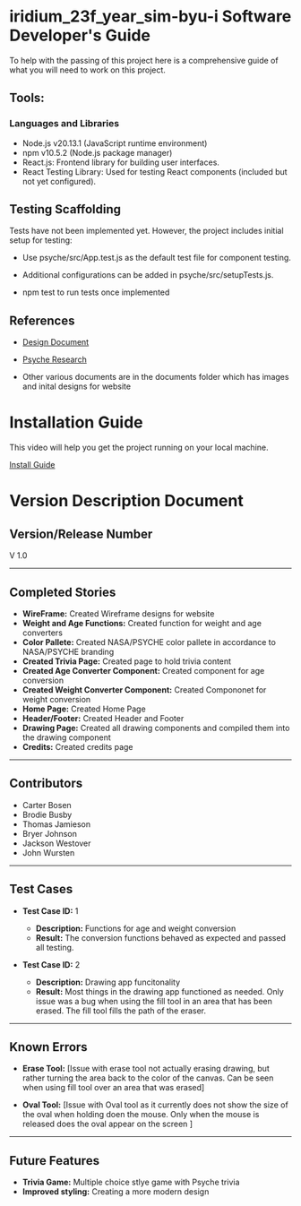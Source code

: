 # iridium_23f_year_sim-byu-i Software Developer's Guide

To help with the passing of this project here is a comprehensive guide of what you will need to work on this project.

## Tools:

### Languages and Libraries

- Node.js v20.13.1 (JavaScript runtime environment)
- npm v10.5.2 (Node.js package manager)
- React.js: Frontend library for building user interfaces.
- React Testing Library: Used for testing React components (included but not yet configured).

## Testing Scaffolding

Tests have not been implemented yet. However, the project includes initial setup for testing:

- Use psyche/src/App.test.js as the default test file for component testing.

- Additional configurations can be added in psyche/src/setupTests.js.

- npm test to run tests once implemented

## References
 
- [Design Document](documents\Psyche_Project_Design_Document.md)

- [Psyche Research](documents\psyche_looks\looks_trivia.md)

- Other various documents are in the documents folder which has images and inital designs for website

# Installation Guide

This video will help you get the project running on your local machine.

[Install Guide](https://youtu.be/mT9UwNDnyDo)


# Version Description Document

## Version/Release Number
V 1.0


---

## Completed Stories

- **WireFrame:** Created Wireframe designs for website
- **Weight and Age Functions:** Created function for weight and age converters
- **Color Pallete:** Created NASA/PSYCHE color pallete in accordance to NASA/PSYCHE branding
- **Created Trivia Page:** Created page to hold trivia content
- **Created Age Converter Component:** Created component for age conversion
- **Created Weight Converter Component:** Created Compononet for weight conversion
- **Home Page:** Created Home Page
- **Header/Footer:** Created Header and Footer
- **Drawing Page:** Created all drawing components and compiled them into the drawing component
- **Credits:** Created credits page

---

## Contributors

- Carter Bosen
- Brodie Busby
- Thomas Jamieson
- Bryer Johnson
- Jackson Westover
- John Wursten

---

## Test Cases

- **Test Case ID:** 1
  - **Description:** Functions for age and weight conversion
  - **Result:** The conversion functions behaved as expected and passed all testing.
  
- **Test Case ID:** 2
  - **Description:** Drawing app funcitonality
  - **Result:** Most things in the drawing app functioned as needed. Only issue was a bug when using the fill tool in an area that has been erased. The fill tool fills the path of the eraser.

---

## Known Errors

- **Erase Tool:** [Issue with erase tool not actually erasing drawing, but rather turning the area back to the color of the canvas. Can be seen when using fill tool over an area that was erased]

- **Oval Tool:** [Issue with Oval tool as it currently does not show the size of the oval when holding doen the mouse. Only when the mouse is released does the oval appear on the screen ]
---

## Future Features

- **Trivia Game:** Multiple choice stlye game with Psyche trivia
- **Improved styling:** Creating a more modern design
